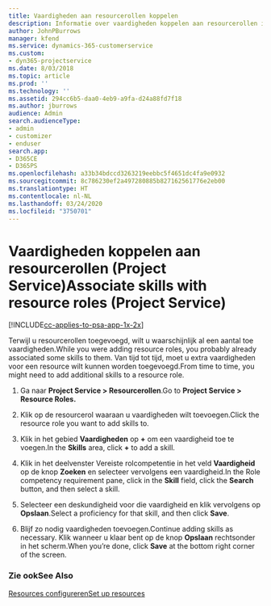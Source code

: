 ```yaml
---
title: Vaardigheden aan resourcerollen koppelen
description: Informatie over vaardigheden koppelen aan resourcerollen in Project Service
author: JohnPBurrows
manager: kfend
ms.service: dynamics-365-customerservice
ms.custom:
- dyn365-projectservice
ms.date: 8/03/2018
ms.topic: article
ms.prod: ''
ms.technology: ''
ms.assetid: 294cc6b5-daa0-4eb9-a9fa-d24a88fd7f18
ms.author: jburrows
audience: Admin
search.audienceType:
- admin
- customizer
- enduser
search.app:
- D365CE
- D365PS
ms.openlocfilehash: a33b34bdccd3263219eebbc5f4651dc4fa9e0932
ms.sourcegitcommit: 8c786230ef2a497280885b827162561776e2eb00
ms.translationtype: HT
ms.contentlocale: nl-NL
ms.lasthandoff: 03/24/2020
ms.locfileid: "3750701"
---
```

# <a name="associate-skills-with-resource-roles-project-service"></a><span data-ttu-id="cca4f-103">Vaardigheden koppelen aan resourcerollen (Project Service)</span><span class="sxs-lookup"><span data-stu-id="cca4f-103">Associate skills with resource roles (Project Service)</span></span>

[!INCLUDE[cc-applies-to-psa-app-1x-2x](../includes/cc-applies-to-psa-app-1x-2x.md)]

<span data-ttu-id="cca4f-104">Terwijl u resourcerollen toegevoegd, wilt u waarschijnlijk al een aantal toe vaardigheden.</span><span class="sxs-lookup"><span data-stu-id="cca4f-104">While you were adding resource roles, you probably already associated some skills to them.</span></span> <span data-ttu-id="cca4f-105">Van tijd tot tijd, moet u extra vaardigheden voor een resource wilt kunnen worden toegevoegd.</span><span class="sxs-lookup"><span data-stu-id="cca4f-105">From time to time, you might need to add additional skills to a resource role.</span></span>  
  
1.  <span data-ttu-id="cca4f-106">Ga naar **Project Service > Resourcerollen**.</span><span class="sxs-lookup"><span data-stu-id="cca4f-106">Go to **Project Service > Resource Roles.**</span></span>  
  
2.  <span data-ttu-id="cca4f-107">Klik op de resourcerol waaraan u vaardigheden wilt toevoegen.</span><span class="sxs-lookup"><span data-stu-id="cca4f-107">Click the resource role you want to add skills to.</span></span>  
  
3.  <span data-ttu-id="cca4f-108">Klik in het gebied **Vaardigheden** op **+** om een vaardigheid toe te voegen.</span><span class="sxs-lookup"><span data-stu-id="cca4f-108">In the **Skills** area, click **+** to add a skill.</span></span>  
  
4.  <span data-ttu-id="cca4f-109">Klik in het deelvenster Vereiste rolcompetentie in het veld **Vaardigheid** op de knop **Zoeken** en selecteer vervolgens een vaardigheid.</span><span class="sxs-lookup"><span data-stu-id="cca4f-109">In the Role competency requirement pane, click in the **Skill** field, click the **Search** button,  and then select a skill.</span></span>  
  
5.  <span data-ttu-id="cca4f-110">Selecteer een deskundigheid voor die vaardigheid en klik vervolgens op **Opslaan**.</span><span class="sxs-lookup"><span data-stu-id="cca4f-110">Select a proficiency for that skill, and then click **Save**.</span></span>  
  
6.  <span data-ttu-id="cca4f-111">Blijf zo nodig vaardigheden toevoegen.</span><span class="sxs-lookup"><span data-stu-id="cca4f-111">Continue adding skills as necessary.</span></span> <span data-ttu-id="cca4f-112">Klik wanneer u klaar bent op de knop **Opslaan** rechtsonder in het scherm.</span><span class="sxs-lookup"><span data-stu-id="cca4f-112">When you’re done, click **Save** at the bottom right corner of the screen.</span></span>  
  
### <a name="see-also"></a><span data-ttu-id="cca4f-113">Zie ook</span><span class="sxs-lookup"><span data-stu-id="cca4f-113">See Also</span></span>  
 [<span data-ttu-id="cca4f-114">Resources configureren</span><span class="sxs-lookup"><span data-stu-id="cca4f-114">Set up resources</span></span>](../project-service/set-up-resources.md)
